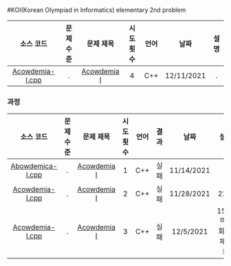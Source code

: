 #KOI(Korean Olympiad in Informatics) elementary 2nd problem

|소스 코드|문제 수준|문제 제목|시도 횟수|언어|날짜|설명|
|:---:|:---:|:---:|:---:|:---:|:---:|:---:|
|[Acowdemia-I.cpp](./Acowdemia-I.cpp)|.|[Acowdemia I](https://www.acmicpc.net/problem/21820)|4|C++|12/11/2021|.|

### 과정
|소스 코드|문제 수준|문제 제목|시도 횟수|언어|결과|날짜|설명|
|:---:|:---:|:---:|:---:|:---:|:---:|:---:|:---:|
|[Abowdemica-I.cpp](./Footprints/Abowdemica-I_t.cpp)|.|[Acowdemia I](https://www.acmicpc.net/problem/21820)|1|C++|실패|11/14/2021|.|
|[Acowdemia-I.cpp](./Footprints/Acowdemia-I_t2.cpp)|.|[Acowdemia I](https://www.acmicpc.net/problem/21820)|2|C++|실패|11/28/2021|21%|
|[Acowdemia-I.cpp](./Footprints/Acowdemia-I_t3.cpp)|.|[Acowdemia I](https://www.acmicpc.net/problem/21820)|3|C++|실패|12/5/2021|15%, 객체화 및 체계화|

